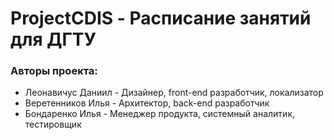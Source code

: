 # ProjectCDIS - Расписание занятий для ДГТУ

### Авторы проекта:

- Леонавичус Даниил - Дизайнер, front-end разработчик, локализатор
- Веретенников Илья - Архитектор, back-end разработчик
- Бондаренко Илья - Менеджер продукта, cистемный аналитик, тестировщик

 


